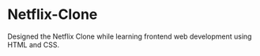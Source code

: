 # Netflix-Clone
Designed the Netflix Clone while learning frontend web development using HTML and CSS.
